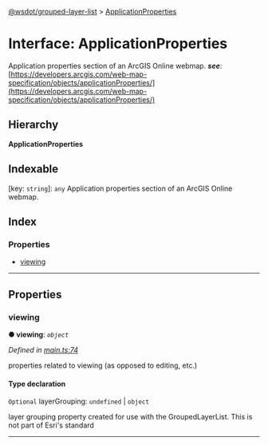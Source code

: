 [@wsdot/grouped-layer-list](../README.md) > [ApplicationProperties](../interfaces/applicationproperties.md)

# Interface: ApplicationProperties

Application properties section of an ArcGIS Online webmap.
*__see__*: [https://developers.arcgis.com/web-map-specification/objects/applicationProperties/](https://developers.arcgis.com/web-map-specification/objects/applicationProperties/)

## Hierarchy

**ApplicationProperties**

## Indexable

\[key: `string`\]:&nbsp;`any`
Application properties section of an ArcGIS Online webmap.

## Index

### Properties

* [viewing](applicationproperties.md#viewing)

---

## Properties

<a id="viewing"></a>

###  viewing

**● viewing**: *`object`*

*Defined in [main.ts:74](https://github.com/WSDOT-GIS/grouped-layer-list/blob/0b4c79f/packages/grouped-layer-list/src/main.ts#L74)*

properties related to viewing (as opposed to editing, etc.)

#### Type declaration

[key: `string`]: `any`

`Optional`  layerGrouping:  `undefined` &#124; `object`

layer grouping property created for use with the GroupedLayerList. This is not part of Esri's standard

___

